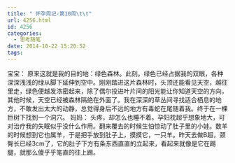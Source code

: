 ```yaml
---
title: " 怀孕周记-第10周\t\t"
url: 4256.html
id: 4256
categories:
  - 思考随笔
date: 2014-10-22 15:20:52
tags:
---
```


宝宝： 原来这就是我的目的地：绿色森林。此刻，绿色已经占据我的双眼，各种深深浅浅的绿从脚下延伸到空中。刚刚踏进这片森林时，头顶还能看见天空，越往里走，绿色便越发浓密起来，除了偶尔投进叶片间的阳光能让你知道天空的方向，其他时候，天空已经被森林隔绝在外面了。我在深深的草丛间寻找适合栖息的地方，不敢发出太大的动静，总觉得身后不远的地方有毒蛇在尾随着我。终于在一棵巨树下找到一个洞穴。 妈妈： 头疼，却怎么也睡不着。孕妇枕超乎想象地大，可对治疗我的失眠似乎没什么作用。翻来覆去的时候生怕惊动了肚子里的小娃。数羊的时候想到它也属羊，于是把手放到肚子上，摸摸它，一只羊。昨天去做B超，颈臀长已经3cm了，它的肚子下方有条东西直直的立起来，看起来就像是它在踢腿，就那么傻乎乎笔直的往上踢。